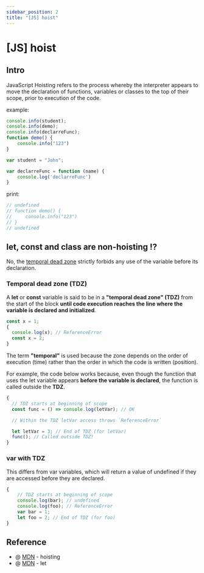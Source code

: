 ```yaml
---
sidebar_position: 2
title: "[JS] hoist"
---
```


# [JS] hoist

## Intro

JavaScript Hoisting refers to the process whereby the interpreter appears to move the declaration of functions, variables or classes to the top of their scope, prior to execution of the code.

example:

```javascript
console.info(student);
console.info(demo);
console.info(declarreFunc);
function demo() {
	console.info("123")
}

var student = "John";

var declarreFunc = function (name) {
    console.log('declarreFunc')
}
```
print:
```javascript
// undefined
// function demo() {
//     console.info("123")
// }
// undefined
```

## let, const and class are non-hoisting !?

No, the [temporal dead zone](https://developer.mozilla.org/en-US/docs/Web/JavaScript/Reference/Statements/let#temporal_dead_zone_tdz) strictly forbids any use of the variable before its declaration.

### Temporal dead zone (TDZ)

A **let** or **const** variable is said to be in a **"temporal dead zone" (TDZ)** from the start of the block **until code execution reaches the line where the variable is declared and initialized**.

```javascript
const x = 1;
{
  console.log(x); // ReferenceError
  const x = 2;
}
```

The term **"temporal"** is used because the zone depends on the order of execution (time) rather than the order in which the code is written (position).

For example, the code below works because, even though the function that uses the let variable appears **before the variable is declared**, the function is called outside the **TDZ**.

```javascript
{
  // TDZ starts at beginning of scope
  const func = () => console.log(letVar); // OK

  // Within the TDZ letVar access throws `ReferenceError`

  let letVar = 3; // End of TDZ (for letVar)
  func(); // Called outside TDZ!
}
```

### var with TDZ

This differs from var variables, which will return a value of undefined if they are accessed before they are declared.

```javascript
{
    // TDZ starts at beginning of scope
    console.log(bar); // undefined
    console.log(foo); // ReferenceError
    var bar = 1;
    let foo = 2; // End of TDZ (for foo)
}
```

## Reference

+ @ [MDN](https://developer.mozilla.org/en-US/docs/Glossary/Hoisting) - hoisting
+ @ [MDN](https://developer.mozilla.org/en-US/docs/Web/JavaScript/Reference/Statements/let#temporal_dead_zone_tdz) - let
